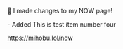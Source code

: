 🤖 I made changes to my NOW page!

\- Added This is test item number four

[<span class="invisible">https://</span><span class="">mihobu.lol/now</span><span class="invisible"></span>](https://mihobu.lol/now)